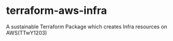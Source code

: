 # terraform-aws-infra

A sustainable Terraform Package which creates Infra resources on AWS(TTwY1203)
